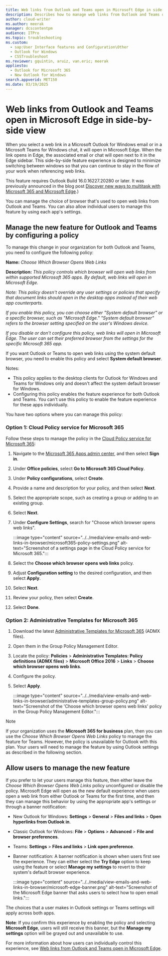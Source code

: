 ```yaml
---
title: Web links from Outlook and Teams open in Microsoft Edge in side-by-side view
description: Describes how to manage web links from Outlook and Teams opening in Microsoft Edge.
author: cloud-writer
ms.author: meerak
manager: dcscontentpm
audience: ITPro
ms.topic: troubleshooting
ms.custom: 
  - sap:User Interface features and Configuration\Other
  - Outlook for Windows
  - CSSTroubleshoot
ms.reviewer: gquintin, aruiz, van.eric; meerak
appliesto: 
  - Outlook for Microsoft 365
  - New Outlook for Windows
search.appverid: MET150
ms.date: 03/19/2025
---
```


# Web links from Outlook and Teams open in Microsoft Edge in side-by-side view

When you select a web link in a Microsoft Outlook for Windows email or in a Microsoft Teams for Windows chat, it will open in Microsoft Edge. When the link opens in Edge, the associated email or chat will open next to it in the Edge sidebar. This side-by-side feature experience is designed to minimize switching between windows so that you can continue to stay in the flow of your work when referencing web links.

This feature requires Outlook Build 16.0.16227.20280 or later. It was previously announced in the blog post [Discover new ways to multitask with Microsoft 365 and Microsoft Edge](https://www.microsoft.com/microsoft-365/blog/2023/02/16/discover-new-ways-to-multitask-with-microsoft-365-and-edge/).)

You can manage the choice of browser that's used to open web links from Outlook and Teams. You can also allow individual users to manage this feature by using each app's settings. 

## Manage the new feature for Outlook and Teams by configuring a policy

To manage this change in your organization for both Outlook and Teams, you need to configure the following policy:

**Name:** *Choose Which Browser Opens Web Links*

**Description:** *This policy controls which browser will open web links from within supported Microsoft 365 apps. By default, web links will open in Microsoft Edge.*

*Note: This policy doesn't override any user settings or policies that specify that document links should open in the desktop apps instead of their web app counterparts.*

*If you enable this policy, you can choose either "System default browser" or a specific browser, such as "Microsoft Edge." "System default browser" refers to the browser setting specified on the user's Windows device.*

*If you disable or don't configure this policy, web links will open in Microsoft Edge. The user can set their preferred browser from the settings for the specific Microsoft 365 app.*

If you want Outlook or Teams to open web links using the system default browser, you need to enable this policy and select **System default browser**.

Notes:
- This policy applies to the desktop clients for Outlook for Windows and Teams for Windows only and doesn't affect the system default browser for Windows.
- Configuring this policy enables the feature experience for both Outlook and Teams. You can't use this policy to enable the feature experience for these apps individually.

You have two options where you can manage this policy:

### Option 1: Cloud Policy service for Microsoft 365

Follow these steps to manage the policy in the [Cloud Policy service for Microsoft 365](/deployoffice/admincenter/overview-cloud-policy):

1. Navigate to the [Microsoft 365 Apps admin center](https://config.office.com/), and then select **Sign in**.

2. Under **Office policies**, select **Go to Microsoft 365 Cloud Policy**.

3. Under **Policy configurations**, select **Create**.

4. Provide a name and description for your policy, and then select **Next**.

5. Select the appropriate scope, such as creating a group or adding to an existing group.

6. Select **Next**.

7. Under **Configure Settings**, search for "Choose which browser opens web links".

   :::image type="content" source="../../media/view-emails-and-web-links-in-browser/microsoft365-policy-settings.png" alt-text="Screenshot of a settings page in the Cloud Policy service for Microsoft 365.":::

8. Select the **Choose which browser opens web links** policy.

9. Adjust **Configuration setting** to the desired configuration, and then select **Apply**.

10. Select **Next**.

11. Review your policy, then select **Create**.

12. Select **Done**.

### Option 2: Administrative Templates for Microsoft 365

1. Download the latest [Administrative Templates for Microsoft 365](https://www.microsoft.com/download/details.aspx?id=49030) (ADMX files).

2. Open them in the Group Policy Management Editor.

3. Locate the policy: **Policies** \> **Administrative Templates: Policy definitions (ADMX files)** \> **Microsoft Office 2016** \> **Links** \> **Choose which browser opens web links**.

4. Configure the policy.

5. Select **Apply**.

   :::image type="content" source="../../media/view-emails-and-web-links-in-browser/administrative-templates-group-policy.png" alt-text="Screenshot of the 'Choose which browser opens web links' policy in the Group Policy Management Editor.":::

> [!NOTE]
> If your organization uses the **Microsoft 365 for business** plan, then you can use the _Choose Which Browser Opens Web Links_ policy to manage the feature for Teams. However, the policy is unavailable for Outlook with this plan. Your users will need to manage the feature by using Outlook settings as described in the following section.

## Allow users to manage the new feature

If you prefer to let your users manage this feature, then either leave the _Choose Which Browser Opens Web Links_ policy unconfigured or disable the policy. Microsoft Edge will open as the new default experience when users open a web link from either Outlook or Teams for the first time, and then they can manage this behavior by using the appropriate app's settings or through a banner notification:

- New Outlook for Windows: **Settings** \> **General** \> **Files and links** \> **Open hyperlinks from Outlook in**.
- Classic Outlook for Windows: **File** \> **Options** \> **Advanced** \> **File and browser preferences**.
- Teams: **Settings** \> **Files and links** \> **Link open preference**.
- Banner notification: A banner notification is shown when users first see the experience. They can either select the **Try Edge** option to keep using the feature or select **Manage my settings** to revert to their system's default browser experience. 

  :::image type="content" source="../../media/view-emails-and-web-links-in-browser/microsoft-edge-banner.png" alt-text="Screenshot of the Microsoft Edge banner that asks users to select how to open email links.":::

The choices that a user makes in Outlook settings or Teams settings will apply across both apps. 

**Note**: If you confirm this experience by enabling the policy and selecting **Microsoft Edge**, users will still receive this banner, but the **Manage my settings** option will be grayed out and unavailable to use.

For more information about how users can individually control this experience, see [Web links from Outlook and Teams open in Microsoft Edge](https://support.microsoft.com/topic/stay-in-your-flow-with-microsoft-365-on-microsoft-edge-b0e1a1c1-bd62-462c-9ed5-5938b9c649f0).
